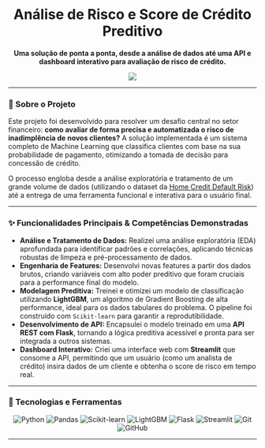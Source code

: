 <div align="center">

# Análise de Risco e Score de Crédito Preditivo

**Uma solução de ponta a ponta, desde a análise de dados até uma API e dashboard interativo para avaliação de risco de crédito.**

</div>

<div align="center">

<img src = "https://aims-senegal.org/wp-content/uploads/sites/2/2024/01/7T9364v.gif)"/>

</div>

---

### 📂 Sobre o Projeto

Este projeto foi desenvolvido para resolver um desafio central no setor financeiro: **como avaliar de forma precisa e automatizada o risco de inadimplência de novos clientes?** A solução implementada é um sistema completo de Machine Learning que classifica clientes com base na sua probabilidade de pagamento, otimizando a tomada de decisão para concessão de crédito.

O processo engloba desde a análise exploratória e tratamento de um grande volume de dados (utilizando o dataset da [Home Credit Default Risk](https://www.kaggle.com/c/home-credit-default-risk)) até a entrega de uma ferramenta funcional e interativa para o usuário final.

---

### ✨ Funcionalidades Principais & Competências Demonstradas

* **Análise e Tratamento de Dados:** Realizei uma análise exploratória (EDA) aprofundada para identificar padrões e correlações, aplicando técnicas robustas de limpeza e pré-processamento de dados.
* **Engenharia de Features:** Desenvolvi novas features a partir dos dados brutos, criando variáveis com alto poder preditivo que foram cruciais para a performance final do modelo.
* **Modelagem Preditiva:** Treinei e otimizei um modelo de classificação utilizando **LightGBM**, um algoritmo de Gradient Boosting de alta performance, ideal para os dados tabulares do problema. O pipeline foi construído com `Scikit-learn` para garantir a reprodutibilidade.
* **Desenvolvimento de API:** Encapsulei o modelo treinado em uma **API REST com Flask**, tornando a lógica preditiva acessível e pronta para ser integrada a outros sistemas.
* **Dashboard Interativo:** Criei uma interface web com **Streamlit** que consome a API, permitindo que um usuário (como um analista de crédito) insira dados de um cliente e obtenha o score de risco em tempo real.

---

### 🚀 Tecnologias e Ferramentas

<div align="center">
    <img src="https://img.shields.io/badge/Python-3776AB?style=for-the-badge&logo=python&logoColor=white" alt="Python" />
    <img src="https://img.shields.io/badge/Pandas-150458?style=for-the-badge&logo=pandas&logoColor=white" alt="Pandas" />
    <img src="https://img.shields.io/badge/scikit--learn-F7931E?style=for-the-badge&logo=scikit-learn&logoColor=white" alt="Scikit-learn" />
    <img src="https://img.shields.io/badge/LightGBM-8A2BE2?style=for-the-badge" alt="LightGBM" />
    <img src="https://img.shields.io/badge/Flask-000000?style=for-the-badge&logo=flask&logoColor=white" alt="Flask" />
    <img src="https://img.shields.io/badge/Streamlit-FF4B4B?style=for-the-badge&logo=streamlit&logoColor=white" alt="Streamlit" />
    <img src="https://img.shields.io/badge/Git-F05032?style=for-the-badge&logo=git&logoColor=white" alt="Git" />
    <img src="https://img.shields.io/badge/GitHub-181717?style=for-the-badge&logo=github&logoColor=white" alt="GitHub" />
</div>

---

